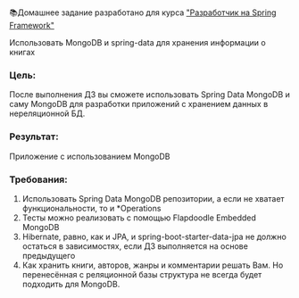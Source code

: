 
📚Домашнее задание разработано для курса ["Разработчик на Spring Framework"](https://otus.ru/lessons/javaspring/?int_source=courses_catalog&int_term=programming)

Использовать MongoDB и spring-data для хранения информации о книгах

### Цель: 
После выполнения ДЗ вы сможете использовать Spring Data MongoDB и саму MongoDB для разработки приложений с хранением 
данных в нереляционной БД.
### Результат: 
Приложение с использованием MongoDB

### Требования:
1) Использовать Spring Data MongoDB репозитории, а если не хватает функциональности, то и *Operations
2) Тесты можно реализовать с помощью Flapdoodle Embedded MongoDB
3) Hibernate, равно, как и JPA, и spring-boot-starter-data-jpa не должно остаться в зависимостях, если ДЗ выполняется на 
основе предыдущего
4) Как хранить книги, авторов, жанры и комментарии решать Вам. Но перенесённая с реляционной базы структура не 
всегда будет подходить для MongoDB.